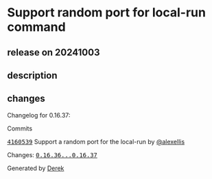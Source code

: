 # Support random port for local-run command

## release on 20241003
## description
## changes
Changelog for 0.16.37:

Commits  

<a class="commit-link" data-hovercard-type="commit" data-hovercard-url="https://github.com/openfaas/faas-cli/commit/41605396955e6b13488755852106bd9bf315219a/hovercard" href="https://github.com/openfaas/faas-cli/commit/41605396955e6b13488755852106bd9bf315219a"><tt>4160539</tt></a> Support a random port for the local-run by <a class="user-mention notranslate" data-hovercard-type="user" data-hovercard-url="/users/alexellis/hovercard" data-octo-click="hovercard-link-click" data-octo-dimensions="link_type:self" href="https://github.com/alexellis">@alexellis</a>

Changes: <a class="commit-link" href="https://github.com/openfaas/faas-cli/compare/0.16.36...0.16.37"><tt>0.16.36...0.16.37</tt></a>

Generated by <a href="https://github.com/alexellis/derek/">Derek</a>


